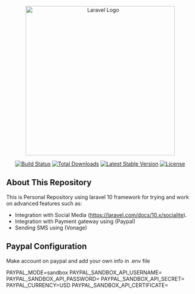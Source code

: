 <p align="center"><a href="https://laravel.com" target="_blank"><img src="https://raw.githubusercontent.com/laravel/art/master/logo-lockup/5%20SVG/2%20CMYK/1%20Full%20Color/laravel-logolockup-cmyk-red.svg" width="400" alt="Laravel Logo"></a></p>

<p align="center">
<a href="https://github.com/laravel/framework/actions"><img src="https://github.com/laravel/framework/workflows/tests/badge.svg" alt="Build Status"></a>
<a href="https://packagist.org/packages/laravel/framework"><img src="https://img.shields.io/packagist/dt/laravel/framework" alt="Total Downloads"></a>
<a href="https://packagist.org/packages/laravel/framework"><img src="https://img.shields.io/packagist/v/laravel/framework" alt="Latest Stable Version"></a>
<a href="https://packagist.org/packages/laravel/framework"><img src="https://img.shields.io/packagist/l/laravel/framework" alt="License"></a>
</p>

## About This Repository

This is Personal Repository using laravel 10 framework for trying and work on advanced features such as:

- Integration with Social Media (https://laravel.com/docs/10.x/socialite).
- Integration with Payment gateway using (Paypal)
- Sending SMS using (Vonage)


## Paypal Configuration
Make account on paypal and add your own info in .env file 

PAYPAL_MODE=sandbox
PAYPAL_SANDBOX_API_USERNAME=
PAYPAL_SANDBOX_API_PASSWORD=
PAYPAL_SANDBOX_API_SECRET=
PAYPAL_CURRENCY=USD
PAYPAL_SANDBOX_API_CERTIFICATE=
